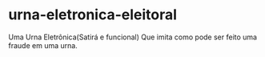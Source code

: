 # urna-eletronica-eleitoral
Uma Urna Eletrônica(Satirá e funcional) Que imita como pode ser feito uma fraude em uma urna.
